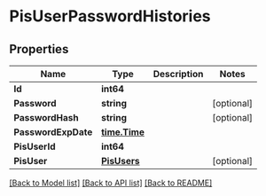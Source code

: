 # PisUserPasswordHistories

## Properties

Name | Type | Description | Notes
------------ | ------------- | ------------- | -------------
**Id** | **int64** |  | 
**Password** | **string** |  | [optional] 
**PasswordHash** | **string** |  | [optional] 
**PasswordExpDate** | [**time.Time**](time.Time.md) |  | 
**PisUserId** | **int64** |  | 
**PisUser** | [**PisUsers**](PisUsers.md) |  | [optional] 

[[Back to Model list]](../README.md#documentation-for-models) [[Back to API list]](../README.md#documentation-for-api-endpoints) [[Back to README]](../README.md)


